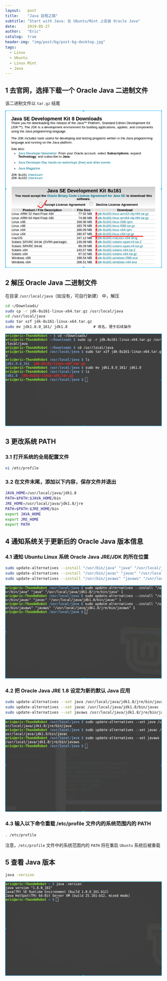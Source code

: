 ```yaml
---
layout:   post
title:    "Java 启程之路"
subtitle: "Start with Java: 在 Ubuntu/Mint 上安装 Oracle Java"
date:     2019-05-27
author:   "Eric"
catalog:  true
header-img: "img/post/bg/post-bg-desktop.jpg"
tags:
  - Linux
  - Ubuntu
  - Linux Mint
  - Java
---
```


## 1 去官网，选择下载一个 Oracle Java 二进制文件
该二进制文件以 `tar.gz` 结尾

![download-java][1]

## 2 解压 Oracle Java 二进制文件
在目录 `/usr/local/java`（如没有，可自行新建） 中，解压
```sh
cd ~/Downloads/
sudo cp -r jdk-8u161-linux-x64.tar.gz /usr/local/java
cd /usr/local/java
sudo tar xzf jdk-8u161-linux-x64.tar.gz
sudo mv jdk1.8.0_161/ jdk1.8　　　　　　　# 改名，便于后续操作
```

![unzip-java][2]

## 3 更改系统 PATH 
### 3.1 打开系统的全局配置文件
```sh
vi /etc/profile
```

### 3.2 在文件末尾，添加以下内容，保存文件并退出
```sh
JAVA_HOME=/usr/local/java/jdk1.8
PATH=$PATH:$JAVA_HOME/bin
JRE_HOME=/usr/local/java/jdk1.8/jre
PATH=$PATH:$JRE_HOME/bin
export JAVA_HOME
export JRE_HOME
export PATH
```

## 4 通知系统关于更新后的 Oracle Java 版本信息
### 4.1 通知 Ubuntu Linux 系统 Oracle Java JRE/JDK 的所在位置
```sh
sudo update-alternatives --install "/usr/bin/java" "java" "/usr/local/java/jdk1.8/jre/bin/java" 1
sudo update-alternatives --install "/usr/bin/javac" "javac" "/usr/local/java/jdk1.8/bin/javac" 1
sudo update-alternatives --install "/usr/bin/javaws" "javaws" "/usr/local/java/jdk1.8/jre/bin/javaws" 1
```

![update-alternative-java][3]

### 4.2 把 Oracle Java JRE 1.8 设定为新的默认 Java 应用
```sh
sudo update-alternatives --set java /usr/local/java/jdk1.8/jre/bin/java
sudo update-alternatives --set javac /usr/local/java/jdk1.8/bin/javac
sudo update-alternatives --set javaws /usr/local/java/jdk1.8/jre/bin/javaws
```

![set-default-java][4]


### 4.3 输入以下命令重载 /etc/profile 文件内的系统范围内的 PATH
```sh
. /etc/profile 
```

注意，`/etc/profile` 文件中的系统范围内的 `PATH` 将在重启 `Ubuntu` 系统后被重载

## 5 查看 Java 版本
```sh
java -version
```

![java-version][5]

[1]: /img/post/2019/post-start-with-java/download-java.png
[2]: /img/post/2019/post-start-with-java/unzip-java.png
[3]: /img/post/2019/post-start-with-java/update-alternative-java.png
[4]: /img/post/2019/post-start-with-java/set-default-java.png
[5]: /img/post/2019/post-start-with-java/java-version.png